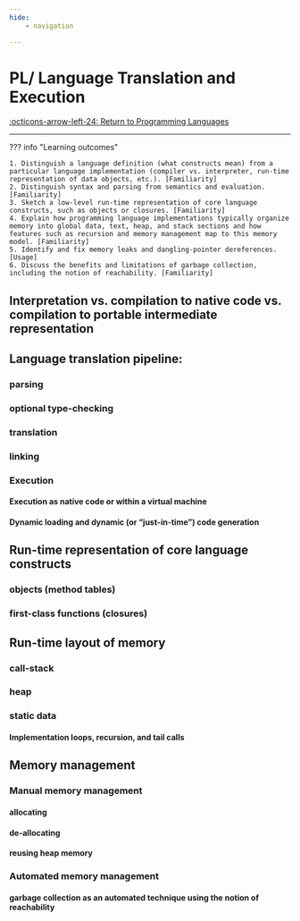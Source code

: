```yaml
---
hide:
    - navigation

---
```

# PL/ Language Translation and Execution

[:octicons-arrow-left-24: Return to Programming Languages](/Bodies-of-Knowledge/Programming-Languages/)

---

??? info "Learning outcomes"

    1. Distinguish a language definition (what constructs mean) from a particular language implementation (compiler vs. interpreter, run-time representation of data objects, etc.). [Familiarity]
    2. Distinguish syntax and parsing from semantics and evaluation. [Familiarity]
    3. Sketch a low-level run-time representation of core language constructs, such as objects or closures. [Familiarity]
    4. Explain how programming language implementations typically organize memory into global data, text, heap, and stack sections and how features such as recursion and memory management map to this memory model. [Familiarity]
    5. Identify and fix memory leaks and dangling-pointer dereferences. [Usage]
    6. Discuss the benefits and limitations of garbage collection, including the notion of reachability. [Familiarity]

## Interpretation vs. compilation to native code vs. compilation to portable intermediate representation

## Language translation pipeline: 

### parsing

### optional type-checking

### translation

### linking

### Execution

#### Execution as native code or within a virtual machine

#### Dynamic loading and dynamic (or “just-in-time”) code generation

## Run-time representation of core language constructs

### objects (method tables)

### first-class functions (closures)

## Run-time layout of memory

### call-stack

### heap

### static data

#### Implementation loops, recursion, and tail calls

## Memory management

### Manual memory management

#### allocating

#### de-allocating

#### reusing heap memory

### Automated memory management

#### garbage collection as an automated technique using the notion of reachability
